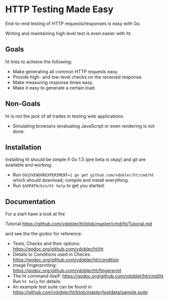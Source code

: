 HTTP Testing Made Easy
======================

End-to-end testing of HTTP requests/responses is easy with Go.

Writing and maintaining high level test is even easier with ht.


Goals
-----

ht tries to achieve the following:
* Make generating all common HTTP requests easy.
* Provide high- and low-level checks on the received response. 
* Make measuring response times easy.
* Make it easy to generate a certain load.

Non-Goals
---------

ht is not the jack of all trades in testing web applications:
* Simulating browsers (evaluating JavaScript or even rendering
  is not done.

Installation
------------

Installing ht should be simple if Go 1.5 (pre beta is okay) and
git are available and working:
* Run `GO15VENDOREXPERIMENT=1 go get github.com/vdobler/ht/cmd/ht`
  which should download, compile and install everything.
* Run `$GOPATH/bin/ht help` to get you started.

Documentation
-------------

For a start have a look at the 

Tutorial https://github.com/vdobler/ht/blob/master/cmd/ht/Tutorial.md

and see the the godoc for reference:

* Tests, Checks and their options:
  https://godoc.org/github.com/vdobler/ht/ht
* Details to Conditions used in Checks:
  https://godoc.org/github.com/vdobler/ht/condition
* Image fingerprinting:
  https://godoc.org/github.com/vdobler/ht/fingerprint
* The ht command itself:
  https://godoc.org/github.com/vdobler/ht/cmd/ht
  Run `ht help` for details
* An example test suite can be found in
  https://github.com/vdobler/ht/blob/master/testdata/sample.suite

